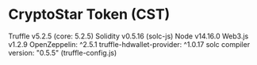 # CryptoStar Token (CST)
Truffle v5.2.5 (core: 5.2.5)
Solidity v0.5.16 (solc-js)
Node v14.16.0
Web3.js v1.2.9
OpenZeppelin: ^2.5.1
truffle-hdwallet-provider: ^1.0.17
solc compiler version: "0.5.5" (truffle-config.js)